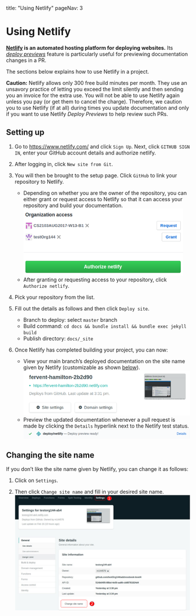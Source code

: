 <frontmatter>
  title: "Using Netlify"
  pageNav: 3
</frontmatter>

# Using Netlify

<div class="lead">

**[Netlify](https://www.netlify.com/) is an automated hosting platform for deploying websites.** Its [_deploy previews_](https://www.netlify.com/blog/2016/07/20/introducing-deploy-previews-in-netlify/) feature is particularly useful for <tooltip content="i.e., how would the final output of the documentation will change if the PR is merged">previewing documentation changes in a PR</tooltip>.
</div>

The sections below explains how to use Netlify in a project.

<box type="important" seamless>

**Caution:** Netlify allows only 300 free build minutes per month. They use an unsavory practice of letting you exceed the limit silently and then sending you an invoice for the extra use. You will not be able to use Netlify again unless you pay (or get them to cancel the charge). Therefore, we caution you to use Netlify (if at all) during times you update documentation and only if you want to use Netlify _Deploy Previews_ to help review such PRs.

</box>

## Setting up

1. Go to https://www.netlify.com/ and click `Sign Up`. Next, click `GITHUB SIGN IN`, enter your GitHub account details and authorize netlify.

1. After logging in, click `New site from Git`.

1. You will then be brought to the setup page. Click `GitHub` to link your repository to Netlify.
   * Depending on whether you are the owner of the repository, you can either grant or request access to Netlify so that it can access your repository and build your documentation.<br>
    ![Grant or request access](images/netlify/grant_or_request_access.png)
   * After granting or requesting access to your repository, click `Authorize netlify`.

1. Pick your repository from the list.

1. Fill out the details as follows and then click `Deploy site`.
   * Branch to deploy: select `master` branch
   * Build command: `cd docs && bundle install && bundle exec jekyll build`
   * Publish directory: `docs/_site`


1. Once Netlify has completed building your project, you can now:
   * View your main branch’s deployed documentation on the site name given by Netlify (customizable as shown [below](#changing_the_site_name)).<br>
    ![Temporary site name](images/netlify/temp_site_name.png)
   * Preview the updated documentation whenever a pull request is made by clicking the `Details` hyperlink next to the Netlify test status.<br>
     ![Netlify details link](images/netlify/netlify_details.png)


## Changing the site name

If you don’t like the site name given by Netlify, you can change it as follows:

1.  Click on `Settings`.

2.  Then click `Change site name` and fill in your desired site name.<br>
    ![Change site name](images/netlify/change_site_name.png)
